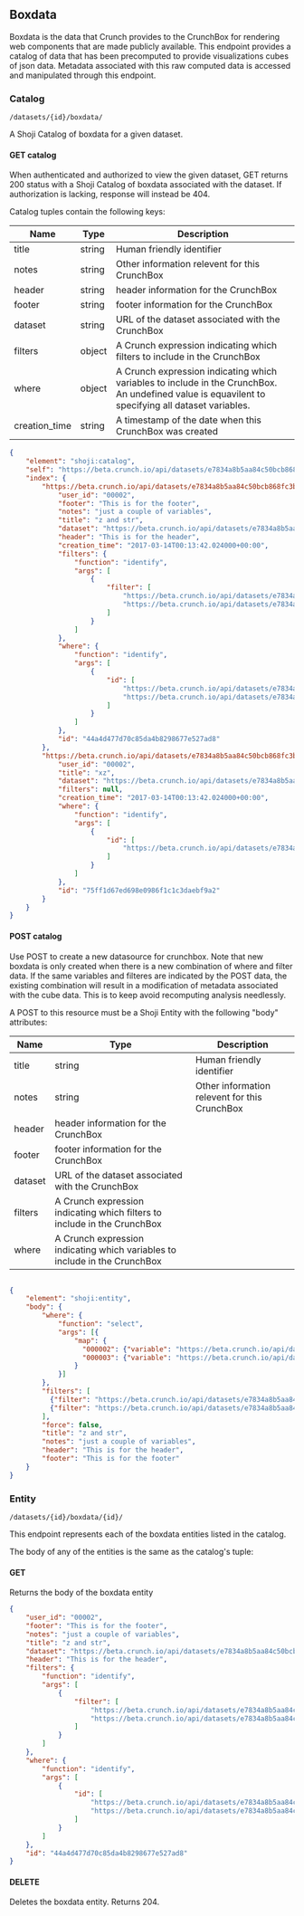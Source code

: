 ## Boxdata

Boxdata is the data that Crunch provides to the CrunchBox for rendering
web components that are made publicly available.  This endpoint provides
a catalog of data that has been precomputed to provide visualizations
cubes of json data.  Metadata associated with this raw computed data is accessed
and manipulated through this endpoint.

### Catalog

`/datasets/{id}/boxdata/`

A Shoji Catalog of boxdata for a given dataset.

#### GET catalog

When authenticated and authorized to view the given dataset, GET returns 200
status with a Shoji Catalog of boxdata associated with the dataset. If authorization is
lacking, response will instead be 404.

Catalog tuples contain the following keys:

Name | Type | Description
---- | ---- | -----------
title | string | Human friendly identifier
notes | string | Other information relevent for this CrunchBox
header | string | header information for the CrunchBox
footer | string | footer information for the CrunchBox
dataset | string | URL of the dataset associated with the CrunchBox
filters | object | A Crunch expression indicating which filters to include in the CrunchBox
where | object | A Crunch expression indicating which variables to include in the CrunchBox. An undefined value is equavilent to specifying all dataset variables.
creation_time | string | A timestamp of the date when this CrunchBox was created


```json
{
    "element": "shoji:catalog",
    "self": "https://beta.crunch.io/api/datasets/e7834a8b5aa84c50bcb868fc3b44fd22/boxdata/",
    "index": {
        "https://beta.crunch.io/api/datasets/e7834a8b5aa84c50bcb868fc3b44fd22/boxdata/44a4d477d70c85da4b8298677e527ad8/": {
            "user_id": "00002",
            "footer": "This is for the footer",
            "notes": "just a couple of variables",
            "title": "z and str",
            "dataset": "https://beta.crunch.io/api/datasets/e7834a8b5aa84c50bcb868fc3b44fd22/",
            "header": "This is for the header",
            "creation_time": "2017-03-14T00:13:42.024000+00:00",
            "filters": {
                "function": "identify",
                "args": [
                    {
                        "filter": [
                            "https://beta.crunch.io/api/datasets/e7834a8b5aa84c50bcb868fc3b44fd22/filters/da9d86e43381443d9d708dc29c0c6308/",
                            "https://beta.crunch.io/api/datasets/e7834a8b5aa84c50bcb868fc3b44fd22/filters/80638457c8bd4731990eebdc3baee839/"
                        ]
                    }
                ]
            },
            "where": {
                "function": "identify",
                "args": [
                    {
                        "id": [
                            "https://beta.crunch.io/api/datasets/e7834a8b5aa84c50bcb868fc3b44fd22/variables/000002/",
                            "https://beta.crunch.io/api/datasets/e7834a8b5aa84c50bcb868fc3b44fd22/variables/000003/"
                        ]
                    }
                ]
            },
            "id": "44a4d477d70c85da4b8298677e527ad8"
        },
        "https://beta.crunch.io/api/datasets/e7834a8b5aa84c50bcb868fc3b44fd22/boxdata/75ff1d67ed698e0986f1c1c3daebf9a2/": {
            "user_id": "00002",
            "title": "xz",
            "dataset": "https://beta.crunch.io/api/datasets/e7834a8b5aa84c50bcb868fc3b44fd22/",
            "filters": null,
            "creation_time": "2017-03-14T00:13:42.024000+00:00",
            "where": {
                "function": "identify",
                "args": [
                    {
                        "id": [
                            "https://beta.crunch.io/api/datasets/e7834a8b5aa84c50bcb868fc3b44fd22/variables/000000/"
                        ]
                    }
                ]
            },
            "id": "75ff1d67ed698e0986f1c1c3daebf9a2"
        }
    }
}
```

#### POST catalog

Use POST to create a new datasource for crunchbox.  Note that new boxdata is only created when there is a new
 combination of where and filter data.  If the same variables and filteres are indicated by the POST data,
 the existing combination will result in a modification of metadata associated with the cube data.  This is to keep
 avoid recomputing analysis needlessly.

A POST to this resource must be a Shoji Entity with the following "body" attributes:

Name | Type | Description
---- | ---- | -----------
title | string | Human friendly identifier
notes | string | Other information relevent for this CrunchBox
header | header information for the CrunchBox
footer | footer information for the CrunchBox
dataset | URL of the dataset associated with the CrunchBox
filters | A Crunch expression indicating which filters to include in the CrunchBox
where | A Crunch expression indicating which variables to include in the CrunchBox


```json

{
    "element": "shoji:entity",
    "body": {
        "where": {
            "function": "select",
            "args": [{
                "map": {
                  "000002": {"variable": "https://beta.crunch.io/api/datasets/e7834a8b5aa84c50bcb868fc3b44fd22/variables/000002/"},
                  "000003": {"variable": "https://beta.crunch.io/api/datasets/e7834a8b5aa84c50bcb868fc3b44fd22/variables/000003/"}
                }
            }]
        },
        "filters": [
          {"filter": "https://beta.crunch.io/api/datasets/e7834a8b5aa84c50bcb868fc3b44fd22/filters/da9d86e43381443d9d708dc29c0c6308/"},
          {"filter": "https://beta.crunch.io/api/datasets/e7834a8b5aa84c50bcb868fc3b44fd22/filters/80638457c8bd4731990eebdc3baee839/"}
        ],
        "force": false,
        "title": "z and str",
        "notes": "just a couple of variables",
        "header": "This is for the header",
        "footer": "This is for the footer"
    }
}
```

### Entity

`/datasets/{id}/boxdata/{id}/`

This endpoint represents each of the boxdata entities listed in the catalog.

The body of any of the entities is the same as the catalog's tuple:

#### GET

Returns the body of the boxdata entity

```json
{
    "user_id": "00002",
    "footer": "This is for the footer",
    "notes": "just a couple of variables",
    "title": "z and str",
    "dataset": "https://beta.crunch.io/api/datasets/e7834a8b5aa84c50bcb868fc3b44fd22/",
    "header": "This is for the header",
    "filters": {
        "function": "identify",
        "args": [
            {
                "filter": [
                    "https://beta.crunch.io/api/datasets/e7834a8b5aa84c50bcb868fc3b44fd22/filters/da9d86e43381443d9d708dc29c0c6308/",
                    "https://beta.crunch.io/api/datasets/e7834a8b5aa84c50bcb868fc3b44fd22/filters/80638457c8bd4731990eebdc3baee839/"
                ]
            }
        ]
    },
    "where": {
        "function": "identify",
        "args": [
            {
                "id": [
                    "https://beta.crunch.io/api/datasets/e7834a8b5aa84c50bcb868fc3b44fd22/variables/000002/",
                    "https://beta.crunch.io/api/datasets/e7834a8b5aa84c50bcb868fc3b44fd22/variables/000003/"
                ]
            }
        ]
    },
    "id": "44a4d477d70c85da4b8298677e527ad8"
}
```

#### DELETE

Deletes the boxdata entity. Returns 204.



